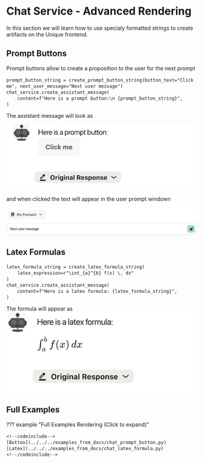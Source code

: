 # Chat Service - Advanced Rendering 

In this section we will learn how to use specialy formatted strings to create artifacts on the Unique frontend.


## Prompt Buttons

Prompt buttons allow to create a proposition to the user for the next prompt

```{.python #rendering_prompt_buttons}
prompt_button_string = create_prompt_button_string(button_text="Click me", next_user_message="Next user message")
chat_service.create_assistant_message(
    content=f"Here is a prompt button:\n {prompt_button_string}",
)
```

The assistant message will look as

![alt text](./images/chat_prompt_button.png)

and when clicked the text will appear in the user prompt windown

![alt text](./images/chat_prompt_window_after_press.png)
<!--
```{.python file=docs/.python_files/chat_prompt_button.py}
<<full_sse_setup_with_services>>
    <<rendering_prompt_buttons>>
    <<free_user_input>>
```
-->

## Latex Formulas

```{.python #rendering_latex_formula}
latex_formula_string = create_latex_formula_string(
    latex_expression=r"\int_{a}^{b} f(x) \, dx"
)
chat_service.create_assistant_message(
    content=f"Here is a latex formula: {latex_formula_string}",
)
```
<!--
```{.python file=docs/.python_files/chat_latex_formula.py}
<<full_sse_setup_with_services>>
    <<rendering_latex_formula>>
    <<free_user_input>>
```
-->

The formula will appear as
![alt text](./images/chat_latex_formula.png)

## Full Examples
??? example "Full Examples Rendering (Click to expand)"
    
    <!--codeinclude-->
    [Button](../../../examples_from_docs/chat_prompt_button.py)
    [Latex](../../../examples_from_docs/chat_latex_formula.py)
    <!--/codeinclude-->



